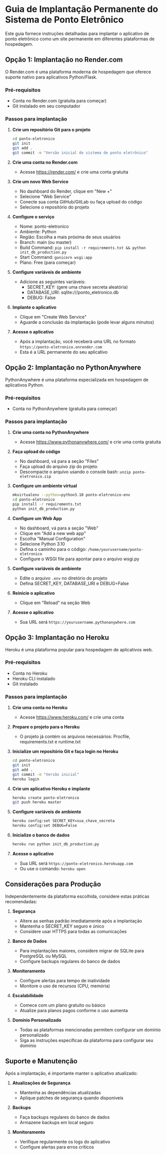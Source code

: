 # Guia de Implantação Permanente do Sistema de Ponto Eletrônico

Este guia fornece instruções detalhadas para implantar o aplicativo de ponto eletrônico como um site permanente em diferentes plataformas de hospedagem.

## Opção 1: Implantação no Render.com

O Render.com é uma plataforma moderna de hospedagem que oferece suporte nativo para aplicativos Python/Flask.

### Pré-requisitos
- Conta no Render.com (gratuita para começar)
- Git instalado em seu computador

### Passos para implantação

1. **Crie um repositório Git para o projeto**
   ```bash
   cd ponto-eletronico
   git init
   git add .
   git commit -m "Versão inicial do sistema de ponto eletrônico"
   ```

2. **Crie uma conta no Render.com**
   - Acesse https://render.com/ e crie uma conta gratuita

3. **Crie um novo Web Service**
   - No dashboard do Render, clique em "New +"
   - Selecione "Web Service"
   - Conecte sua conta GitHub/GitLab ou faça upload do código
   - Selecione o repositório do projeto

4. **Configure o serviço**
   - Nome: ponto-eletronico
   - Ambiente: Python
   - Região: Escolha a mais próxima de seus usuários
   - Branch: main (ou master)
   - Build Command: `pip install -r requirements.txt && python init_db_production.py`
   - Start Command: `gunicorn wsgi:app`
   - Plano: Free (para começar)

5. **Configure variáveis de ambiente**
   - Adicione as seguintes variáveis:
     - SECRET_KEY: (gere uma chave secreta aleatória)
     - DATABASE_URI: sqlite:///ponto_eletronico.db
     - DEBUG: False

6. **Implante o aplicativo**
   - Clique em "Create Web Service"
   - Aguarde a conclusão da implantação (pode levar alguns minutos)

7. **Acesse o aplicativo**
   - Após a implantação, você receberá uma URL no formato `https://ponto-eletronico.onrender.com`
   - Esta é a URL permanente do seu aplicativo

## Opção 2: Implantação no PythonAnywhere

PythonAnywhere é uma plataforma especializada em hospedagem de aplicativos Python.

### Pré-requisitos
- Conta no PythonAnywhere (gratuita para começar)

### Passos para implantação

1. **Crie uma conta no PythonAnywhere**
   - Acesse https://www.pythonanywhere.com/ e crie uma conta gratuita

2. **Faça upload do código**
   - No dashboard, vá para a seção "Files"
   - Faça upload do arquivo zip do projeto
   - Descompacte o arquivo usando o console bash: `unzip ponto-eletronico.zip`

3. **Configure um ambiente virtual**
   ```bash
   mkvirtualenv --python=python3.10 ponto-eletronico-env
   cd ponto-eletronico
   pip install -r requirements.txt
   python init_db_production.py
   ```

4. **Configure um Web App**
   - No dashboard, vá para a seção "Web"
   - Clique em "Add a new web app"
   - Escolha "Manual Configuration"
   - Selecione Python 3.10
   - Defina o caminho para o código: `/home/yourusername/ponto-eletronico`
   - Configure o WSGI file para apontar para o arquivo wsgi.py

5. **Configure variáveis de ambiente**
   - Edite o arquivo `.env` no diretório do projeto
   - Defina SECRET_KEY, DATABASE_URI e DEBUG=False

6. **Reinicie o aplicativo**
   - Clique em "Reload" na seção Web

7. **Acesse o aplicativo**
   - Sua URL será `https://yourusername.pythonanywhere.com`

## Opção 3: Implantação no Heroku

Heroku é uma plataforma popular para hospedagem de aplicativos web.

### Pré-requisitos
- Conta no Heroku
- Heroku CLI instalado
- Git instalado

### Passos para implantação

1. **Crie uma conta no Heroku**
   - Acesse https://www.heroku.com/ e crie uma conta

2. **Prepare o projeto para o Heroku**
   - O projeto já contém os arquivos necessários: Procfile, requirements.txt e runtime.txt

3. **Inicialize um repositório Git e faça login no Heroku**
   ```bash
   cd ponto-eletronico
   git init
   git add .
   git commit -m "Versão inicial"
   heroku login
   ```

4. **Crie um aplicativo Heroku e implante**
   ```bash
   heroku create ponto-eletronico
   git push heroku master
   ```

5. **Configure variáveis de ambiente**
   ```bash
   heroku config:set SECRET_KEY=sua_chave_secreta
   heroku config:set DEBUG=False
   ```

6. **Inicialize o banco de dados**
   ```bash
   heroku run python init_db_production.py
   ```

7. **Acesse o aplicativo**
   - Sua URL será `https://ponto-eletronico.herokuapp.com`
   - Ou use o comando: `heroku open`

## Considerações para Produção

Independentemente da plataforma escolhida, considere estas práticas recomendadas:

1. **Segurança**
   - Altere as senhas padrão imediatamente após a implantação
   - Mantenha o SECRET_KEY seguro e único
   - Considere usar HTTPS para todas as comunicações

2. **Banco de Dados**
   - Para implantações maiores, considere migrar de SQLite para PostgreSQL ou MySQL
   - Configure backups regulares do banco de dados

3. **Monitoramento**
   - Configure alertas para tempo de inatividade
   - Monitore o uso de recursos (CPU, memória)

4. **Escalabilidade**
   - Comece com um plano gratuito ou básico
   - Atualize para planos pagos conforme o uso aumenta

5. **Domínio Personalizado**
   - Todas as plataformas mencionadas permitem configurar um domínio personalizado
   - Siga as instruções específicas da plataforma para configurar seu domínio

## Suporte e Manutenção

Após a implantação, é importante manter o aplicativo atualizado:

1. **Atualizações de Segurança**
   - Mantenha as dependências atualizadas
   - Aplique patches de segurança quando disponíveis

2. **Backups**
   - Faça backups regulares do banco de dados
   - Armazene backups em local seguro

3. **Monitoramento**
   - Verifique regularmente os logs do aplicativo
   - Configure alertas para erros críticos
